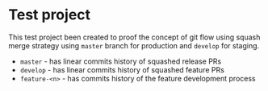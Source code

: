 # Test project

This test project been created to proof the concept of git flow using squash merge strategy using `master` branch for production and `develop` for staging.

- `master` - has linear commits history of squashed release PRs
- `develop` - has linear commits history of squashed feature PRs
- `feature-<n>` - has commits history of the feature development process
